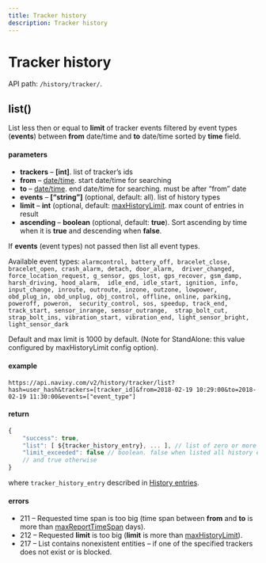 ```yaml
---
title: Tracker history
description: Tracker history
---
```


# Tracker history

API path: `/history/tracker/`.

## list()

List less then or equal to **limit** of tracker events filtered by event types (**events**) between **from** date/time and **to** date/time sorted by **time** field.

#### parameters

*   **trackers** – **\[int\]**. list of tracker’s ids
*   **from** – [date/time](../../../getting-started.md#data-types). start date/time for searching
*   **to** – [date/time](../../../getting-started.md#data-types). end date/time for searching. must be after “from” date
*   **events** – **\[“string”\]** (optional, default: all). list of history types
*   **limit** – **int** (optional, default: [maxHistoryLimit](../../../getting-started.md#constants). max count of entries in result
*   **ascending** – **boolean** (optional, default: **true**). Sort ascending by time when it is **true** and descending when **false**.

If **events** (event types) not passed then list all event types.

Available event types: `alarmcontrol, battery_off, bracelet_close, bracelet_open, crash_alarm, detach, door_alarm, 
 driver_changed, force_location_request, g_sensor, gps_lost, gps_recover, gsm_damp, harsh_driving, hood_alarm, 
 idle_end, idle_start, ignition, info, input_change, inroute, outroute, inzone, outzone, lowpower, 
 obd_plug_in, obd_unplug, obj_control, offline, online, parking, poweroff, poweron, 
 security_control, sos, speedup, track_end, track_start, sensor_inrange, sensor_outrange, 
 strap_bolt_cut, strap_bolt_ins, vibration_start, vibration_end, light_sensor_bright, light_sensor_dark`

Default and max limit is 1000 by default. (Note for StandAlone: this value configured by maxHistoryLimit config option).

#### example

    https://api.navixy.com/v2/history/tracker/list?hash=user_hash&trackers=[tracker_id]&from=2018-02-19 10:29:00&to=2018-02-19 11:30:00&events=["event_type"]



#### return

```js
{
    "success": true,
    "list": [ ${tracker_history_entry}, ... ], // list of zero or more JSON objects
    "limit_exceeded": false // boolean. false when listed all history entries satisfied to conditions
    // and true otherwise
}
```

where `tracker_history_entry` described in [History entries](./history.md#history-entries).

#### errors

*   211 – Requested time span is too big (time span between **from** and **to** is more than [maxReportTimeSpan](../../../getting-started.md#constants) days).
*   212 – Requested **limit** is too big (**limit** is more than [maxHistoryLimit](../../../getting-started.md#constants)).
*   217 – List contains nonexistent entities – if one of the specified trackers does not exist or is blocked.
